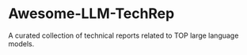 # Awesome-LLM-TechRep
A curated collection of technical reports related to TOP large language models.
